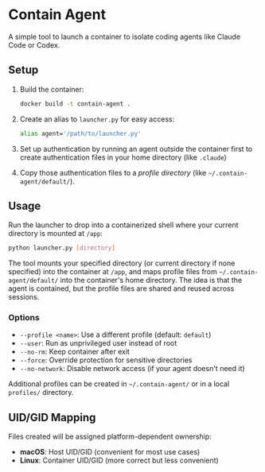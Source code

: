 # Contain Agent

A simple tool to launch a container to isolate coding agents like Claude Code or Codex.

## Setup

1. Build the container:

   ```bash
   docker build -t contain-agent .
   ```

2. Create an alias to `launcher.py` for easy access:

   ```bash
   alias agent='/path/to/launcher.py'
   ```

3. Set up authentication by running an agent outside the container first to create authentication files in your home directory (like `.claude`)

4. Copy those authentication files to a _profile directory_ (like `~/.contain-agent/default/`).

## Usage

Run the launcher to drop into a containerized shell where your current directory is mounted at `/app`:

```bash
python launcher.py [directory]
```

The tool mounts your specified directory (or current directory if none specified) into the container at `/app`, and maps profile files from `~/.contain-agent/default/` into the container's home directory. The idea is that the agent is contained, but the profile files are shared and reused across sessions.

### Options

- `--profile <name>`: Use a different profile (default: `default`)
- `--user`: Run as unprivileged user instead of root
- `--no-rm`: Keep container after exit
- `--force`: Override protection for sensitive directories
- `--no-network`: Disable network access (if your agent doesn't need it)

Additional profiles can be created in `~/.contain-agent/` or in a local `profiles/` directory.

## UID/GID Mapping

Files created will be assigned platform-dependent ownership:

- **macOS**: Host UID/GID (convenient for most use cases)
- **Linux**: Container UID/GID (more correct but less convenient)
